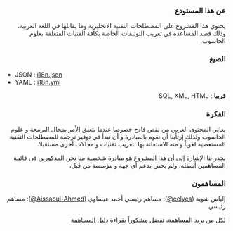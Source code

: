 <div dir="rtl">

### عن هذا المستودع
يحتوي هذا المشروع على المصطلحات التقنية الانجليزية وما يقابلها في اللغة العربية، وذلك قصد المساعدة في تعريب التوثيقات الخاصة بكافة القنيات المتعلقة بعلوم الحاسوب.

### الصيغ 
<div dir="ltr">

* JSON : [i18n.json](https://github.com/celyes/i18n/blob/master/i18n.json)
* YAML : [i18n.yml](https://github.com/celyes/i18n/blob/master/i18n.yml)
</div>

**قريبا** : SQL, XML, HTML

### الفكرة 
يعاني المحتوى العربي من نقص فادح خصوصا عندما يتعلق الأمر بمجال البرمجة و علوم الحاسوب ولذلك إرتأينا أن نقوم بالمبادرة و أن نبدأ في توفير ترجمة للمصطلحات التقنية المستعصية لغوياً و منه الاستعانة بها لتعريب تقنيات و مجالات أخرى مستقبلا.

يجدر بنا الإشارة إلى أن هذا المشروع هو مبادرة شخصية منا نحن المذكورين في قائمة المساهمين أسفله، ولم يحض بدعم أي جهة و مؤسسة من قبل، 

### المساهمون
إلياس شوية <span dir="ltr">([@celyes](https://github.com/celyes))</span>: مساهم رئيسي
أحمد عيساوي <span dir="ltr">([@Aissaoui-Ahmed](https://github.com/Aissaoui-Ahmed))</span>: مساهم رئيسي

لكل من يريد المساهمة، تفضل مشكوراً بقراءة [دليل المساهمة](https://github.com/InterstellarClub/i18n/blob/master/CONTRIBUTING.md)
</div>